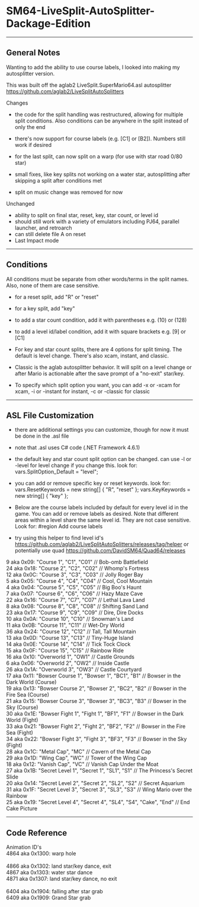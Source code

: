 # SM64-LiveSplit-AutoSplitter-Dackage-Edition

-------------
General Notes
-------------

Wanting to add the ability to use course labels, I looked into making my autosplitter version.

This was built off the aglab2 LiveSplit.SuperMario64.asl autosplitter
	https://github.com/aglab2/LiveSplitAutoSplitters

Changes
- the code for the split handling was restructured, allowing for multiple split conditions. Also
	conditions can be anywhere in the split instead of only the end
- there's now support for course labels (e.g. [C1] or [B2]). Numbers still work if desired
- for the last split, can now split on a warp (for use with star road 0/80 star)
- small fixes, like key splits not working on a water star, autosplitting after skipping a split after conditions met

- split on music change was removed for now

Unchanged
- ability to split on final star, reset, key, star count, or level id
- should still work with a variety of emulators including PJ64, parallel launcher, and retroarch
- can still delete file A on reset
- Last Impact mode

----------
Conditions
----------

All conditions must be separate from other words/terms in the split names. Also,
	none of them are case sensitive.

- for a reset split, add "R" or "reset"
- for a key split, add "key"
- to add a star count condition, add it with parentheses e.g. (10) or (128)
- to add a level id/label condition, add it with square brackets e.g. [9] or [C1]

- For key and star count splits, there are 4 options for split timing. The default is level change.
	There's also xcam, instant, and classic.
- Classic is the aglab autosplitter behavior.  It will split on a level change or after Mario is
	actionable after the save prompt of a "no-exit" star/key.
- To specify which split option you want, you can add -x or -xcam for xcam, -i or -instant for instant, -c
	or -classic for classic

----------------------
ASL File Customization
----------------------

- there are additional settings you can customize, though for now it must be done in the .asl file
- note that .asl uses C# code (.NET Framework 4.6.1)

- the default key and star count split option can be changed. can use -l or -level for level change if
	you change this. look for:
	vars.SplitOption_Default = "level";
	
- you can add or remove specific key or reset keywords. look for:
	vars.ResetKeywords = new string[] { "R", "reset" };
	vars.KeyKeywords = new string[] { "key" };
	
- Below are the course labels included by default for every level id in the game. You can add or remove
	labels as desired. Note that different areas within a level share the same level id. They are not case 
	sensitive. Look for:
	#region Add course labels

- try using this helper to find level id's https://github.com/aglab2/LiveSplitAutoSplitters/releases/tag/helper
	or potentially use quad https://github.com/DavidSM64/Quad64/releases
	
9  aka 0x09: "Course 1", "C1", "C01" // Bob-omb Battlefield<br />
24 aka 0x18: "Course 2", "C2", "C02" // Whomp's Fortress<br />
12 aka 0x0C: "Course 3", "C3", "C03" // Jolly Roger Bay<br />
5  aka 0x05: "Course 4", "C4", "C04" // Cool, Cool Mountain<br />
4  aka 0x04: "Course 5", "C5", "C05" // Big Boo's Haunt<br />
7  aka 0x07: "Course 6", "C6", "C06" // Hazy Maze Cave<br />
22 aka 0x16: "Course 7", "C7", "C07" // Lethal Lava Land<br />
8  aka 0x08: "Course 8", "C8", "C08" // Shifting Sand Land<br />
23 aka 0x17: "Course 9", "C9", "C09" // Dire, Dire Docks<br />
10 aka 0x0A: "Course 10", "C10" // Snowman's Land<br />
11 aka 0x0B: "Course 11", "C11" // Wet-Dry World<br />
36 aka 0x24: "Course 12", "C12" // Tall, Tall Mountain<br />
13 aka 0x0D: "Course 13", "C13" // Tiny-Huge Island<br />
14 aka 0x0E: "Course 14", "C14" // Tick Tock Clock<br />
15 aka 0x0F: "Course 15", "C15" // Rainbow Ride<br />
16 aka 0x10: "Overworld 1", "OW1" // Castle Grounds<br />
6  aka 0x06: "Overworld 2", "OW2" // Inside Castle<br />
26 aka 0x1A: "Overworld 3", "OW3" // Castle Courtyard<br />
17 aka 0x11: "Bowser Course 1", "Bowser 1", "BC1", "B1" // Bowser in the Dark World (Course)<br />
19 aka 0x13: "Bowser Course 2", "Bowser 2", "BC2", "B2" // Bowser in the Fire Sea (Course)<br />
21 aka 0x15: "Bowser Course 3", "Bowser 3", "BC3", "B3" // Bowser in the Sky (Course)<br />
30 aka 0x1E: "Bowser Fight 1", "Fight 1", "BF1", "F1" // Bowser in the Dark World (Fight)<br />
33 aka 0x21: "Bowser Fight 2", "Fight 2", "BF2", "F2" // Bowser in the Fire Sea (Fight)<br />
34 aka 0x22: "Bowser Fight 3", "Fight 3", "BF3", "F3" // Bowser in the Sky (Fight)<br />
28 aka 0x1C: "Metal Cap", "MC" // Cavern of the Metal Cap<br />
29 aka 0x1D: "Wing Cap", "WC" // Tower of the Wing Cap<br />
18 aka 0x12: "Vanish Cap", "VC" // Vanish Cap Under the Moat<br />
27 aka 0x1B: "Secret Level 1", "Secret 1", "SL1", "S1" // The Princess's Secret Slide<br />
20 aka 0x14: "Secret Level 2", "Secret 2", "SL2", "S2" // Secret Aquarium<br />
31 aka 0x1F: "Secret Level 3", "Secret 3", "SL3", "S3" // Wing Mario over the Rainbow<br />
25 aka 0x19: "Secret Level 4", "Secret 4", "SL4", "S4", "Cake", "End" // End Cake Picture<br />

--------------
Code Reference
--------------

Animation ID's<br />
4864 aka 0x1300: warp hole<br />
<br />
4866 aka 0x1302: land star/key dance, exit<br />
4867 aka 0x1303: water star dance<br />
4871 aka 0x1307: land star/key dance, no exit<br />
<br />
6404 aka 0x1904: falling after star grab<br />
6409 aka 0x1909: Grand Star grab<br />